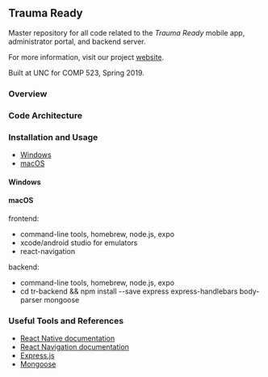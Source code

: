 Trauma Ready
---

Master repository for all code related to the *Trauma Ready* mobile app, administrator portal, and backend server. 

For more information, visit our project [website](https://comp523-trauma-ready.github.io).

Built at UNC for COMP 523, Spring 2019. 

### Overview

### Code Architecture

### Installation and Usage

* [Windows](.com)
* [macOS](.com)

#### Windows


#### macOS

frontend:

* command-line tools, homebrew, node.js, expo
* xcode/android studio for emulators
* react-navigation 

backend:

* command-line tools, homebrew, node.js, expo
* cd tr-backend && npm install --save express express-handlebars body-parser mongoose


### Useful Tools and References

* [React Native documentation](https://facebook.github.io/react-native/)
* [React Navigation documentation](https://reactnavigation.org)
* [Express.js](https://expressjs.com)
* [Mongoose](https://mongoosejs.com)